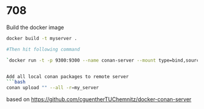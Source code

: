 # 708


Build the docker image
```bash
docker build -t myserver .

#Then hit following command

`docker run -t -p 9300:9300 --name conan-server --mount type=bind,source="$(pwd)"/,target=/app conan_server_image`


Add all local conan packages to remote server
```bash
conan upload "" --all -r=my_server 
```


based on https://github.com/cguentherTUChemnitz/docker-conan-server
